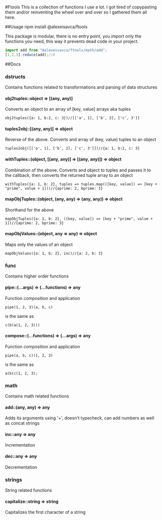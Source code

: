 #Ftools
This is a collection of functions I use a lot. I got tired of copypasting them and/or reinventing the wheel over and over
so I gathered them all here.

##Usage
    npm install @alexeisavca/ftools

This package is modular, there is no entry point, you import only the functions you need, this way it prevents dead code
in your project.

```js
import add from "@alexeisavca/ftools/math/add";
[1,2,3].reduce(add);//6
```

##Docs
### dstructs
Contains functions related to transformations and parsing of data structures

#### obj2tuples::object => [(any, any)]
Converts an object to an array of [key, value] arrays aka tuples

    obj2tuples({a: 1, b:2, c: 3})//[['a', 1], ['b', 2], ['c', 3']]

#### tuples2obj::[(any, any)] => object
Reverse of the above. Converts and array of (key, value) tuples to an object

    tuples2obj([['a', 1], ['b', 2], ['c', 3']])//{a: 1, b:2, c: 3}

#### withTuples::(object, [(any, any)] => [(any, any)]) => object
Combination of the above. Converts and object to tuples and passes it to the callback, then converts the returned tuple
array to an object

    withTuples({a: 1, b: 2}, tuples => tuples.map(([key, value]) => [key + "prime", value + 1]))//{aprime: 2, bprime: 3}

#### mapObjTuples::(object, (any, any) => (any, any)) => object
Shorthand for the above

    mapObjTuples({a: 1, b: 2}, ([key, value]) => [key + "prime", value + 1])//{aprime: 2, bprime: 3}

#### mapObjValues::(object, any => any) => object
Maps only the values of an object

    mapObjValues({a: 1, b: 2}, inc)//{a: 2, b: 3}

### func
Contains higher order functions

#### pipe::(...args) => (...functions) => any
Function composition and application

    pipe(1, 2, 3)(a, b, c)

is the same as

    c(b(a(1, 2, 3)))

#### compose::(...functions) => (...args) => any
Function composition and application

    pipe(a, b, c)(1, 2, 3)

is the same as

    a(b(c(1, 2, 3);

### math
Contains math related functions

#### add::(any, any) => any
Adds its arguments using '+', doesn't typecheck, can add numbers as well as concat strings

#### inc::any => any
Incrementation

#### dec::any => any
Decrementation

### strings
String related functions

#### capitalize::string => string
Capitalizes the first character of a string